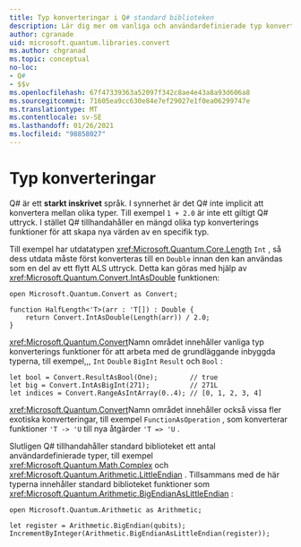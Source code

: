 ```yaml
---
title: Typ konverteringar i Q# standard biblioteken
description: Lär dig mer om vanliga och användardefinierade typ konverterings funktioner i Q# standard biblioteken.
author: cgranade
uid: microsoft.quantum.libraries.convert
ms.author: chgranad
ms.topic: conceptual
no-loc:
- Q#
- $$v
ms.openlocfilehash: 67f47339363a52097f342c8ae4e43a8a93d606a8
ms.sourcegitcommit: 71605ea9cc630e84e7ef29027e1f0ea06299747e
ms.translationtype: MT
ms.contentlocale: sv-SE
ms.lasthandoff: 01/26/2021
ms.locfileid: "98858027"
---
```

# <a name="type-conversions"></a>Typ konverteringar #

Q# är ett **starkt inskrivet** språk.
I synnerhet är det Q# inte implicit att konvertera mellan olika typer. Till exempel `1 + 2.0` är inte ett giltigt Q# uttryck.
I stället Q# tillhandahåller en mängd olika typ konverterings funktioner för att skapa nya värden av en specifik typ.

Till exempel har utdatatypen <xref:Microsoft.Quantum.Core.Length> `Int` , så dess utdata måste först konverteras till en `Double` innan den kan användas som en del av ett flytt ALS uttryck.
Detta kan göras med hjälp av <xref:Microsoft.Quantum.Convert.IntAsDouble> funktionen:

```qsharp
open Microsoft.Quantum.Convert as Convert;

function HalfLength<'T>(arr : 'T[]) : Double {
    return Convert.IntAsDouble(Length(arr)) / 2.0;
}
```

<xref:Microsoft.Quantum.Convert>Namn området innehåller vanliga typ konverterings funktioner för att arbeta med de grundläggande inbyggda typerna, till exempel,,, `Int` `Double` `BigInt` `Result` och `Bool` :

```qsharp
let bool = Convert.ResultAsBool(One);        // true
let big = Convert.IntAsBigInt(271);          // 271L
let indices = Convert.RangeAsIntArray(0..4); // [0, 1, 2, 3, 4]
```

<xref:Microsoft.Quantum.Convert>Namn området innehåller också vissa fler exotiska konverteringar, till exempel `FunctionAsOperation` , som konverterar funktioner `'T -> 'U` till nya åtgärder `'T => 'U` .

Slutligen Q# tillhandahåller standard biblioteket ett antal användardefinierade typer, till exempel <xref:Microsoft.Quantum.Math.Complex> och <xref:Microsoft.Quantum.Arithmetic.LittleEndian> .
Tillsammans med de här typerna innehåller standard biblioteket funktioner som <xref:Microsoft.Quantum.Arithmetic.BigEndianAsLittleEndian> :

```qsharp
open Microsoft.Quantum.Arithmetic as Arithmetic;

let register = Arithmetic.BigEndian(qubits);
IncrementByInteger(Arithmetic.BigEndianAsLittleEndian(register));
```
